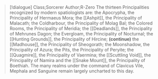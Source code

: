 >[!dialogue] Class;Sorcerer Author;R-Zero
>The thirteen Principalities recognized by modern spatiologists are: the Apocrypha, the Principality of Hermaeus Mora; the [[Ashpit]], the Principality of Malacath; the Coldharbour, the Principality of Molag Bal; the Colored Rooms, the Principality of Meridia; the [[Deadlands]], the Principality of Mehrunes Dagon; the Evergloam, the Principality of Nocturnal; the [[Hunting Grounds]], the Principality of Hircine; 
>**(continue)**
>the [[Madhouse]], the Principality of Sheogorath; the Moonshadow, the Principality of Azura; the Pits, the Principality of Peryite; the [[Quagmire]], the Principality of Vaermina; the [[Scuttling Void]], the Principality of Namira and the [[Snake Mount]], the Principality of Boethiah. The many realms under the command of Clavicus Vile, Mephala and Sanguine remain largely uncharted to this day.
 
